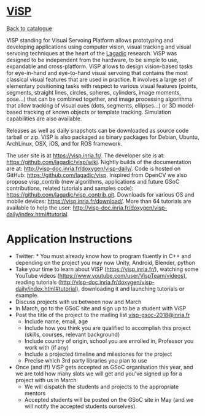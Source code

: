 
# [ViSP](https://visp.inria.fr/)

[Back to catalogue](../README.md#visp)

ViSP standing for Visual Servoing Platform allows prototyping and developing applications using computer vision, visual tracking and visual servoing techniques at the heart of the [Lagadic](https://team.inria.fr/lagadic) research. ViSP was designed to be independent from the hardware, to be simple to use, expandable and cross-platform. ViSP allows to design vision-based tasks for eye-in-hand and eye-to-hand visual servoing that contains the most classical visual features that are used in practice. It involves a large set of elementary positioning tasks with respect to various visual features (points, segments, straight lines, circles, spheres, cylinders, image moments, pose...) that can be combined together, and image processing algorithms that allow tracking of visual cues (dots, segments, ellipses...) or 3D model-based tracking of known objects or template tracking. Simulation capabilities are also available.

Releases as well as daily snapshots can be downloaded as source code tarball or zip. ViSP is also packaged as binary packages for Debian, Ubuntu, ArchLinux, OSX, iOS, and for ROS framework.

The user site is at https://visp.inria.fr/. The developer site is at: https://github.com/lagadic/visp/wiki. Nightly builds of the documentation are at: http://visp-doc.inria.fr/doxygen/visp-daily/. Code is hosted on GitHub: https://github.com/lagadic/visp. Inspired from OpenCV we also propose visp_contrib (new algorithms, applications and future GSoC contributions, related tutorials and samples code): https://github.com/lagadic/visp_contrib.git. Downloads for various OS and mobile devices: https://visp.inria.fr/download/. More than 64 tutorials are available to help the user: http://visp-doc.inria.fr/doxygen/visp-daily/index.html#tutorial.

# Application Instructions

* Twitter: * You must already know how to program fluently in C++ and depending on the project you may now Unity, Android, Blender, python
* Take your time to learn about ViSP (https://visp.inria.fr/), watching some YouTube videos (https://www.youtube.com/user/VispTeam/videos), reading tutorials (http://visp-doc.inria.fr/doxygen/visp-daily/index.html#tutorial), downloading it and launching tutorials or example.
* Discuss projects with us between now and March
* In March, go to the GSoC site and sign up to be a student with ViSP
* Post the title of the project to the mailing list visp-gsoc-2018@inria.fr
   - Include name, email, age
   - Include how you think you are qualified to accomplish this project (skills, courses, relevant background)
   - Include country of origin, school you are enrolled in, Professor you work with (if any)
   - Include a projected timeline and milestones for the project
   - Precise which 3rd party libraries you plan to use
* Once (and if!) ViSP gets accepted as GSoC organisation this year, and we are told how many slots we will get and you’ve signed up for a project with us in March
   - We will dispatch the students and projects to the appropriate mentors
   - Accepted students will be posted on the GSoC site in May (and we will notify the accepted students ourselves).